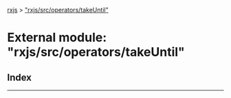 [rxjs](../README.md) > ["rxjs/src/operators/takeUntil"](../modules/_rxjs_src_operators_takeuntil_.md)

# External module: "rxjs/src/operators/takeUntil"

## Index

---


